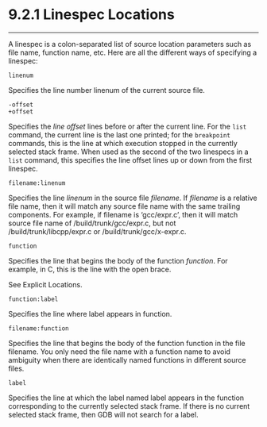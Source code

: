 # 9.2.1 Linespec Locations

----

A linespec is a colon-separated list of source location parameters such as file name, function name, etc. Here are all the different ways of specifying a linespec:

```
linenum
```
Specifies the line number linenum of the current source file.

```
-offset
+offset
```
Specifies the _line offset_ lines before or after the current line. For the ``list`` command, the current line is the last one printed; for the ``breakpoint`` commands, this is the line at which execution stopped in the currently selected stack frame. When used as the second of the two linespecs in a ``list`` command, this specifies the line offset lines up or down from the first linespec.

```
filename:linenum
```
Specifies the line _linenum_ in the source file _filename_. If _filename_ is a relative file name, then it will match any source file name with the same trailing components. For example, if filename is ‘gcc/expr.c’, then it will match source file name of /build/trunk/gcc/expr.c, but not /build/trunk/libcpp/expr.c or /build/trunk/gcc/x-expr.c.

```
function
```
Specifies the line that begins the body of the function _function_. For example, in C, this is the line with the open brace.

See Explicit Locations.

```
function:label
```
Specifies the line where label appears in function.

```
filename:function
```
Specifies the line that begins the body of the function function in the file filename. You only need the file name with a function name to avoid ambiguity when there are identically named functions in different source files.

```
label
```
Specifies the line at which the label named label appears in the function corresponding to the currently selected stack frame. If there is no current selected stack frame, then GDB will not search for a label.

